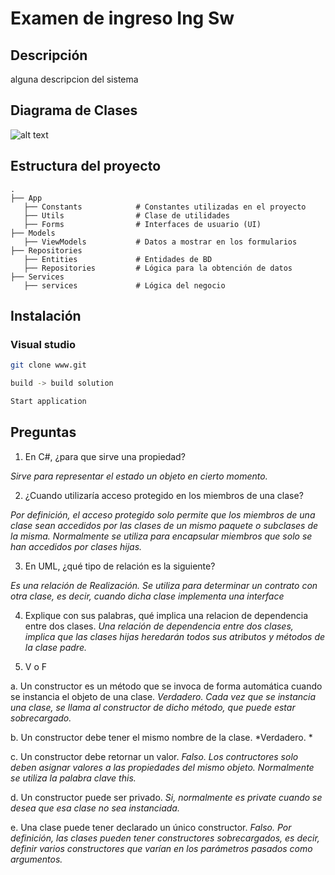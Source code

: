 # Examen de ingreso Ing Sw

## Descripción

alguna descripcion del sistema

## Diagrama de Clases

![alt text](https://miro.medium.com/max/10000/0*wZAcNrIWFFjuJA78)

## Estructura del proyecto

    .
    ├── App             
       ├── Constants            # Constantes utilizadas en el proyecto
       ├── Utils                # Clase de utilidades
       ├── Forms                # Interfaces de usuario (UI)
    ├── Models                         
       ├── ViewModels           # Datos a mostrar en los formularios
    ├── Repositories                   
       ├── Entities             # Entidades de BD
       ├── Repositories         # Lógica para la obtención de datos
    ├── Services
       ├── services             # Lógica del negocio



## Instalación 

### Visual studio
 
```bash
git clone www.git

build -> build solution

Start application

```

## Preguntas

1. En C#, ¿para que sirve una propiedad?

*Sirve para representar el estado un objeto en cierto momento.*

2. ¿Cuando utilizaría acceso protegido en los miembros de una clase?

*Por definición, el acceso protegido solo permite que los miembros de una clase sean accedidos por las clases de un mismo paquete o subclases de la misma.*
*Normalmente se utiliza para encapsular miembros que solo se han accedidos por clases hijas.*

3. En UML, ¿qué tipo de relación es la siguiente?

*Es una relación de Realización. Se utiliza para determinar un contrato con otra clase, es decir, cuando dicha clase implementa una interface*

4. Explique con sus palabras, qué implica una relacion de dependencia entre dos clases.
*Una relación de dependencia entre dos clases, implica que las clases hijas heredarán todos sus atributos y métodos de la clase padre.*

5. V o F

a. Un constructor es un método que se invoca de forma automática cuando se instancia el objeto de una clase.
*Verdadero. Cada vez que se instancia una clase, se llama al constructor de dicho método, que puede estar sobrecargado.*

b. Un constructor debe tener el mismo nombre de la clase. 
*Verdadero. *

c. Un constructor debe retornar un valor.
*Falso. Los contructores solo deben asignar valores a las propiedades del mismo objeto. Normalmente se utiliza la palabra clave this.*

d. Un constructor puede ser privado.
*Si, normalmente es private cuando se desea que esa clase no sea instanciada.*

e. Una clase puede tener declarado un único constructor.
*Falso. Por definición, las clases pueden tener constructores sobrecargados, es decir, definir varios constructores que varían en los parámetros pasados como argumentos.*

